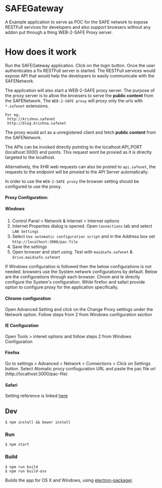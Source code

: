 # SAFEGateway

A Example application to serve as POC for the SAFE network to expose RESTFull services for developers and also support 
browsers without any addon put through a thing WEB-2-SAFE Proxy server.  

# How does it work

Run the SAFEGateway application. Click on the login button. Once the user authenticates a fix RESTFull server is started.
The RESTFull services would expose API that would help the developers to easily communicate with the SAFENetwork.

The application will also start a WEB-2-SAFE proxy server. The purpose of the proxy server is to allow the browsers to
serve the **public content** from the SAFENetwork. The `WEB-2-SAFE proxy` will proxy only the urls with `*.safenet` extensions.

```
For eg,
 http://krishna.safenet
 http://blog.krishna.safenet
```

The proxy would act as a unregistered client and fetch **public content** from the SAFENetwork.
 
The APIs can be invoked directly pointing to the localhost:API_PORT (localhost:3000) end points. 
This request wont be proxied as it is directly targeted to the localhost.
 
Alternatively, the XHR web requests can also be posted to `api.safenet`, the requests to the endpoint will be proxied to 
the API Server automatically.  

In order to use the `WEB-2-SAFE proxy` the browser setting should be configured to use the proxy.

#### Proxy Configuration:

##### Windows
1. Control Panel > Network & Internet > Internet options
2. Internet Properties dialog is opened. Open `Connections` tab and select `LAN Settings`
3. Select `Use automatic configuration script` and in the Address box set `http://localhost:3000/pac-file` 
4. Save the settings
5. Open browser and start using. Test with `maidsafe.safenet` & `drive.maidsafe.safenet`      

If Windows configuration is followed then the below configurations is not needed. browsers use the System network 
configurations by default. Below are the configurations through each browser. Chrom and Ie directly configure the 
System's configuration. While firefoc and safari provide option to configure proxy for the application specifically. 

#### Chrome configuration
Open Advanced Setting and click on the Change Proxy settings under the Network option. Follow steps from 2 from
 Windows configuration section

#### IE Configuration
Open Tools > intenet options and follow steps 2 from Windows Configuration

#### Firefox
Go to settings > Advanced > Network > Connections > Click on Settings button. Select Atomatic procy confiuguration URL 
and paste the pac file url (http://localhost:3000/pac-file)

#### Safari
Setting reference is linked [here](http://www.lib.berkeley.edu/using-the-libraries/proxy-safari-mac-osx-snow-leopard)


## Dev

```
$ npm install && bower install
```

### Run

```
$ npm start
```

### Build

```
$ npm run build
$ npm run build-osx
```

Builds the app for OS X and Windows, using [electron-packager](https://github.com/maxogden/electron-packager).
